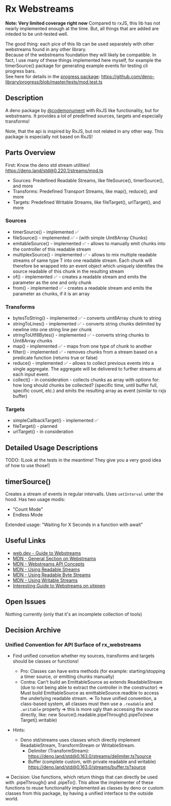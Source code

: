# Rx Webstreams

**Note: Very limited coverage right now**
Compared to rxJS, this lib has not nearly implemented enough at the time.
But, all things that are added are inteded to be unit-tested well.

The good thing: each pice of this lib can be used separately with other webstreams found in any other library.  
Because of the webstreams foundation they will likely be compatible.
In fact, I use many of these things implemented here myself,
for example the timerSource() package for generating example events for testing cli progress bars.  
See here for details in the [progress package](https://deno.land/x/progress): https://github.com/deno-library/progress/blob/master/tests/mod.test.ts

## Description

A deno package by [@codemonument](https://github.com/codemonument) with RxJS like functionality, but for webstreams.
It provides a lot of predefined sources, targets and especially transforms!

Note, that the api is inspired by RxJS, but not related in any other way.
This package is especially not based on RxJS!

## Parts Overview

First: Know the deno std stream utilities! https://deno.land/std@0.220.1/streams/mod.ts

- Sources: Predefined Readable Streams, like fileSource(), timerSource(), and more
- Transforms: Predefined Transport Streams, like map(), reduce(), and more
- Targets: Predefined Writable Streams, like fileTarget(), urlTarget(), and more

### Sources

- timerSource() - implemented ✅
- fileSource() - implemented ✅ - (with simple Uint8Array Chunks)
- emitableSource() - implemented ✅ - allows to manually emit chunks into the controller of this readable stream
- multiplexSource() - implemented ✅ - allows to mix multiple readable streams of same type T into one readable stream.
  Each chunk will therefore be wrapped into an event object which uniquely identifies the source readable of this chunk in the resulting stream
- of() - implemented ✅ - creates a readable stream and emits the parameter as the one and only chunk
- from() - implemented ✅ - creates a readable stream and emits the parameter as chunks, if it is an array

### Transforms

- bytesToString() - implemented ✅ - converts uint8Array chunk to string
- stringToLines() - implemented ✅ - converts string chunks delimited by newline into one string line per chunk
- stringToUtf8Bytes() - implemented ✅ - converts string chunks to Uint8Array chunks
- map() - implemented ✅ - maps from one type of chunk to another
- filter() - implemented ✅ - removes chunks from a stream based on a predicate function (returns true or false)
- reduce() - implemented ✅ - allows to collect previous events into a single aggregate.
  The aggregate will be delivered to further streams at each input event.
- collect() - in consideration - collects chunks as array with options for: how long should chunks be collected? (specific time, until buffer full, specific count, etc.) and emits the resulting array as event (similar to rxjs buffer)

### Targets

- simpleCallbackTarget() - implemented ✅
- fileTarget() - planned
- urlTarget() - in consideration

## Detailed Usage Descriptions

TODO: (Look at the tests in the meantime! They give you a very good idea of how to use those!)

## timerSource()

Creates a stream of events in regular intervalls. Uses `setInterval` unter the hood.
Has two usage modis:

- "Count Mode"
- Endless Mode

Extended usage:
"Waiting for X Seconds in a function with await"

## Useful Links

- [web.dev - Guide to Webstreams](https://web.dev/streams/)
- [MDN - General Section on Webstreams](https://developer.mozilla.org/en-US/docs/Web/API/Streams_API)
- [MDN - Webstreams API Concepts](https://developer.mozilla.org/en-US/docs/Web/API/Streams_API/Concepts)
- [MDN - Using Readable Streams](https://developer.mozilla.org/en-US/docs/Web/API/Streams_API/Using_readable_streams)
- [MDN - Using Readable Byte Streams](https://developer.mozilla.org/en-US/docs/Web/API/Streams_API/Using_readable_byte_streams)
- [MDN - Using Writable Streams](https://developer.mozilla.org/en-US/docs/Web/API/Streams_API/Using_writable_streams)
- [Interesting Guide to Webstreams on sitepen](https://www.sitepen.com/blog/a-guide-to-faster-web-app-io-and-data-operations-with-streams)

## Open Issues

Nothing currently (only that it's an incomplete collection of tools)

## Decision Archive

### Unified Convention for API Surface of rx_webstreams

- Find unified convetion whether my sources, transforms and targets should be classes or functions!

  - Pro: Classes can have extra methods (for example: starting/stopping a timer source, or emitting chunks manually)
  - Contra: Can't build an EmittableSource as extends ReadableStream (due to not being able to extract the controller in the constructor)
    => Must build EmittableSource as emittableSource.readble to access the underlying readable stream.
    => To have unified convention, a class-based system, all classes must then use a `.readable` and `.writable` property
    => this is more ugly than accessing the source directly, like: new Source().readable.pipeThrough().pipeTo(new Target().writable)

- Hints:
  - Deno std/streams uses classes which directly implement ReadableStream, TransformStream or WritableStream.
    - Delimiter (TransformStream): https://deno.land/std@0.163.0/streams/delimiter.ts?source
    - Buffer (complete custom, with private readable and writable)
      https://deno.land/std@0.163.0/streams/buffer.ts?source

=> Decision: Use functions, which return things that can directly be used with .pipeThrough() and .pipeTo().
This allow the implementer of these functions to reuse functionality implemented as classes by deno or custom classes from this package, by having a unified interface to the outside world.
